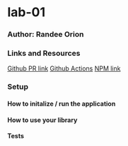 # lab-01

### Author: Randee Orion

### Links and Resources
[Github PR link](https://github.com/randee-401-advanced-javascript/lab-01/pulls)
[Github Actions](https://github.com/randee-401-advanced-javascript/lab-01/settings/actions)
[NPM link ](https://www.npmjs.com/package/randeeonotes)
### Setup

#### How to initalize / run the application

#### How to use your library

#### Tests





